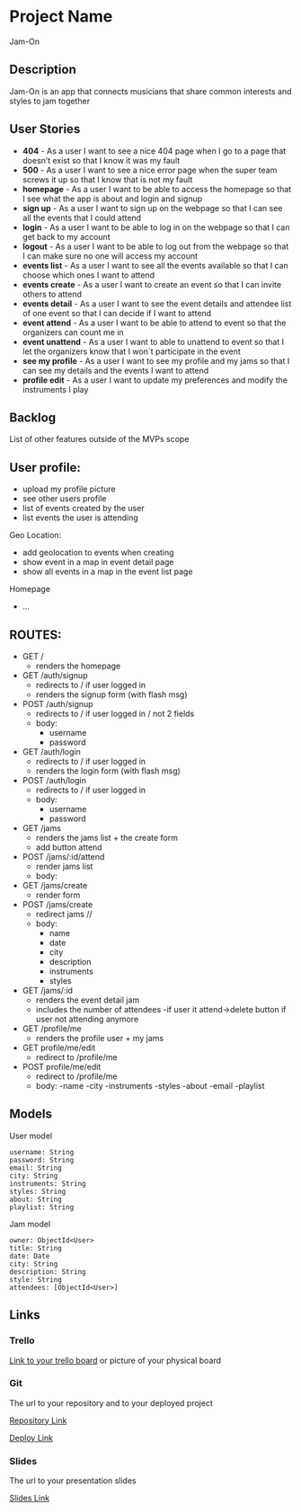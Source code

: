 # Project Name
Jam-On
## Description

Jam-On is an app that connects musicians that share common interests and styles to jam together

## User Stories
- **404** - As a user I want to see a nice 404 page when I go to a page that doesn’t exist so that I know it was my fault 
- **500** - As a user I want to see a nice error page when the super team screws it up so that I know that is not my fault
- **homepage** - As a user I want to be able to access the homepage so that I see what the app is about and login and signup
- **sign up** - As a user I want to sign up on the webpage so that I can see all the events that I could attend
- **login** - As a user I want to be able to log in on the webpage so that I can get back to my account
- **logout** - As a user I want to be able to log out from the webpage so that I can make sure no one will access my account
- **events list** - As a user I want to see all the events available so that I can choose which ones I want to attend
- **events create** - As a user I want to create an event so that I can invite others to attend
- **events detail** - As a user I want to see the event details and attendee list of one event so that I can decide if I want to attend 
- **event attend** - As a user I want to be able to attend to event so that the organizers can count me in
- **event unattend** - As a user I want to able to unattend to event so that I let the organizers know that I won´t participate in the event
- **see my profile** - As a user I want to see my profile and my jams so that I can see my details and the events I want to attend
- **profile edit** - As a user I want to update my preferences and modify the instruments I play

## Backlog

List of other features outside of the MVPs scope

User profile:
- 
- upload my profile picture
- see other users profile
- list of events created by the user
- list events the user is attending

Geo Location:
- add geolocation to events when creating
- show event in a map in event detail page
- show all events in a map in the event list page

Homepage
- ...


## ROUTES:

- GET / 
  - renders the homepage
- GET /auth/signup
  - redirects to / if user logged in 
  - renders the signup form (with flash msg)
- POST /auth/signup
  - redirects to / if user logged in / not 2 fields 
  - body:
    - username
    - password
- GET /auth/login
  - redirects to / if user logged in
  - renders the login form (with flash msg)
- POST /auth/login
  - redirects to / if user logged in
  - body:
    - username
    - password
- GET /jams
  - renders the jams list + the create form
  - add button attend
- POST /jams/:id/attend
  - render jams list
  - body: 
- GET /jams/create
  - render form
- POST /jams/create 
  - redirect jams // 
  - body: 
    - name
    - date
    - city
    - description
    - instruments
    - styles
- GET /jams/:id 
  - renders the event detail jam
  - includes the number of attendees
  -if user it attend->delete button if user not attending anymore
- GET /profile/me
    - renders the profile user + my jams 
- GET profile/me/edit 
    - redirect to /profile/me
- POST profile/me/edit 
    - redirect to /profile/me
    - body: 
      -name
      -city
      -instruments
      -styles
      -about
      -email
      -playlist




## Models

User model
 
```
username: String
password: String
email: String
city: String
instruments: String
styles: String
about: String
playlist: String

```

Jam model

```
owner: ObjectId<User>
title: String
date: Date
city: String
description: String
style: String
attendees: [ObjectId<User>]
``` 

## Links

### Trello

[Link to your trello board](https://trello.com) or picture of your physical board

### Git

The url to your repository and to your deployed project

[Repository Link](http://github.com)

[Deploy Link](http://heroku.com)

### Slides

The url to your presentation slides

[Slides Link](http://slides.com)

